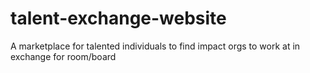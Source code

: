 # talent-exchange-website
A marketplace for talented individuals to find impact orgs to work at in exchange for room/board
